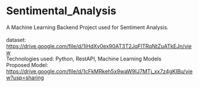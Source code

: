 # Sentimental_Analysis<br>
A Machine Learning Backend Project used for Sentiment Analysis.<br><br>
dataset: https://drive.google.com/file/d/1iHdXv0ex90AT3T2JqFlTRqNtZuATkEJn/view<br>
Technologies used: Python, RestAPI, Machine Learning Models<br>
Proposed Model: https://drive.google.com/file/d/1cFkMRkeh5x9waW9IJ7MTj_xx7z4gKIBu/view?usp=sharing

